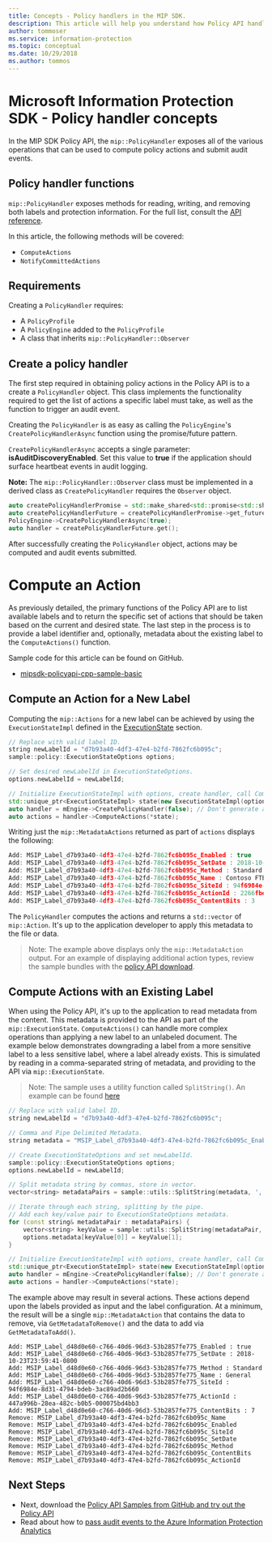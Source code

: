 ```yaml
---
title: Concepts - Policy handlers in the MIP SDK.
description: This article will help you understand how Policy API handlers are created and used for calling operations.
author: tommoser
ms.service: information-protection
ms.topic: conceptual
ms.date: 10/29/2018
ms.author: tommos
---
```

# Microsoft Information Protection SDK - Policy handler concepts

In the MIP SDK Policy API, the `mip::PolicyHandler` exposes all of the various operations that can be used to compute policy actions and submit audit events.

## Policy handler functions

`mip::PolicyHandler` exposes methods for reading, writing, and removing both labels and protection information. For the full list, consult the [API reference](reference/class_mip_PolicyHandler.md).

In this article, the following methods will be covered:

- `ComputeActions`
- `NotifyCommittedActions`

## Requirements

Creating a `PolicyHandler` requires:

- A `PolicyProfile`
- A `PolicyEngine` added to the `PolicyProfile`
- A class that inherits `mip::PolicyHandler::Observer`

## Create a policy handler

The first step required in obtaining policy actions in the Policy API is to a create a `PolicyHandler` object. This class implements the functionality required to get the list of actions a specific label must take, as well as the function to trigger an audit event.

Creating the `PolicyHandler` is as easy as calling the `PolicyEngine`'s `CreatePolicyHandlerAsync` function using the promise/future pattern.

`CreatePolicyHandlerAsync` accepts a single parameter: **isAuditDiscoveryEnabled**. Set this value to **true** if the application should surface heartbeat events in audit logging.

**Note:** The `mip::PolicyHandler::Observer` class must be implemented in a derived class as `CreatePolicyHandler` requires the `Observer` object. 

```cpp
auto createPolicyHandlerPromise = std::make_shared<std::promise<std::shared_ptr<mip::PolicyHandler>>>();
auto createPolicyHandlerFuture = createPolicyHandlerPromise->get_future();
PolicyEngine->CreatePolicyHandlerAsync(true);
auto handler = createPolicyHandlerFuture.get();
```

After successfully creating the `PolicyHandler` object, actions may be computed and audit events submitted.

# Compute an Action

As previously detailed, the primary functions of the Policy API are to list available labels and to return the specific set of actions that should be taken based on the current and desired state. The last step in the process is to provide a label identifier and, optionally, metadata about the existing label to the `ComputeActions()` function.

Sample code for this article can be found on GitHub.

* [mipsdk-policyapi-cpp-sample-basic](https://github.com/Azure-Samples/mipsdk-policyapi-cpp-sample-basic)

## Compute an Action for a New Label

Computing the `mip::Actions` for a new label can be achieved by using the `ExecutionStateImpl` defined in the [ExecutionState](concept-policy-executionstate.md) section.

```cpp
// Replace with valid label ID.
string newLabelId = "d7b93a40-4df3-47e4-b2fd-7862fc6b095c"; 
sample::policy::ExecutionStateOptions options;

// Set desired newLabelId in ExecutionStateOptions.
options.newLabelId = newLabelId;

// Initialize ExecutionStateImpl with options, create handler, call ComputeActions.
std::unique_ptr<ExecutionStateImpl> state(new ExecutionStateImpl(options));
auto handler = mEngine->CreatePolicyHandler(false); // Don't generate audit event.
auto actions = handler->ComputeActions(*state);
```

Writing just the `mip::MetadataActions` returned as part of `actions` displays the following:

```cpp
Add: MSIP_Label_d7b93a40-4df3-47e4-b2fd-7862fc6b095c_Enabled : true
Add: MSIP_Label_d7b93a40-4df3-47e4-b2fd-7862fc6b095c_SetDate : 2018-10-23T20:39:06-0800
Add: MSIP_Label_d7b93a40-4df3-47e4-b2fd-7862fc6b095c_Method : Standard
Add: MSIP_Label_d7b93a40-4df3-47e4-b2fd-7862fc6b095c_Name : Contoso FTEs (C)
Add: MSIP_Label_d7b93a40-4df3-47e4-b2fd-7862fc6b095c_SiteId : 94f6984e-8d31-4794-bdeb-3ac89ad2b660
Add: MSIP_Label_d7b93a40-4df3-47e4-b2fd-7862fc6b095c_ActionId : 2266fbe8-a0d9-44e8-bad8-00008f2a0915
Add: MSIP_Label_d7b93a40-4df3-47e4-b2fd-7862fc6b095c_ContentBits : 3
```

The `PolicyHandler` computes the actions and returns a `std::vector` of `mip::Action`. It's up to the application developer to apply this metadata to the file or data.

> Note: The example above displays only the `mip::MetadataAction` output. For an example of displaying additional action types, review the sample bundles with the [policy API download](https://aka.ms/mipsdkbins).

## Compute Actions with an Existing Label

When using the Policy API, it's up to the application to read metadata from the content. This metadata is provided to the API as part of the `mip::ExecutionState`. `ComputeActions()` can handle more complex operations than applying a new label to an unlabeled document. The example below demonstrates downgrading a label from a more sensitive label to a less sensitive label, where a label already exists. This is simulated by reading in a comma-separated string of metadata, and providing to the API via `mip::ExecutionState`.

> Note: The sample uses a utility function called `SplitString()`. An example can be found [here](https://github.com/Azure-Samples/mipsdk-policyapi-cpp-sample-advanced/blob/master/mipsdk-policyapi-cpp-sample-advanced/utils.cpp)

```cpp
// Replace with valid label ID.
string newLabelId = "d7b93a40-4df3-47e4-b2fd-7862fc6b095c";

// Comma and Pipe Delimited Metadata.
string metadata = "MSIP_Label_d7b93a40-4df3-47e4-b2fd-7862fc6b095c_Enabled|true,MSIP_Label_d7b93a40-4df3-47e4-b2fd-7862fc6b095c_SetDate|2018-10-23T21:53:31-0800,MSIP_Label_d7b93a40-4df3-47e4-b2fd-7862fc6b095c_Method|Standard,MSIP_Label_d7b93a40-4df3-47e4-b2fd-7862fc6b095c_Name|Contoso FTEs (C),MSIP_Label_d7b93a40-4df3-47e4-b2fd-7862fc6b095c_SiteId|94f6984e-8d31-4794-bdeb-3ac89ad2b660,MSIP_Label_d7b93a40-4df3-47e4-b2fd-7862fc6b095c_ActionId|b56491d9-155f-40ff-866f-0000acd85c31,MSIP_Label_d7b93a40-4df3-47e4-b2fd-7862fc6b095c_ContentBits|7";

// Create ExecutionStateOptions and set newLabelId.
sample::policy::ExecutionStateOptions options;
options.newLabelId = newLabelId;

// Split metadata string by commas, store in vector.
vector<string> metadataPairs = sample::utils::SplitString(metadata, ','); 

// Iterate through each string, splitting by the pipe.
// Add each key/value pair to ExecutionStateOptions metadata.
for (const string& metadataPair : metadataPairs) {
    vector<string> keyValue = sample::utils::SplitString(metadataPair, '|');
    options.metadata[keyValue[0]] = keyValue[1];
}

// Initialize ExecutionStateImpl with options, create handler, call ComputeActions
std::unique_ptr<ExecutionStateImpl> state(new ExecutionStateImpl(options));
auto handler = mEngine->CreatePolicyHandler(false); // Don't generate audit event.
auto actions = handler->ComputeActions(*state);
```

The example above may result in several actions. These actions depend upon the labels provided as input and the label configuration. At a minimum, the result will be a single `mip::MetadataAction` that contains the data to remove, via `GetMetadataToRemove()` and the data to add via `GetMetadataToAdd()`.

```
Add: MSIP_Label_d48d0e60-c766-40d6-96d3-53b2857fe775_Enabled : true
Add: MSIP_Label_d48d0e60-c766-40d6-96d3-53b2857fe775_SetDate : 2018-10-23T23:59:41-0800
Add: MSIP_Label_d48d0e60-c766-40d6-96d3-53b2857fe775_Method : Standard
Add: MSIP_Label_d48d0e60-c766-40d6-96d3-53b2857fe775_Name : General
Add: MSIP_Label_d48d0e60-c766-40d6-96d3-53b2857fe775_SiteId : 94f6984e-8d31-4794-bdeb-3ac89ad2b660
Add: MSIP_Label_d48d0e60-c766-40d6-96d3-53b2857fe775_ActionId : 447a996b-28ea-482c-b0b5-000075bd4bb3
Add: MSIP_Label_d48d0e60-c766-40d6-96d3-53b2857fe775_ContentBits : 7
Remove: MSIP_Label_d7b93a40-4df3-47e4-b2fd-7862fc6b095c_Name
Remove: MSIP_Label_d7b93a40-4df3-47e4-b2fd-7862fc6b095c_Enabled
Remove: MSIP_Label_d7b93a40-4df3-47e4-b2fd-7862fc6b095c_SiteId
Remove: MSIP_Label_d7b93a40-4df3-47e4-b2fd-7862fc6b095c_SetDate
Remove: MSIP_Label_d7b93a40-4df3-47e4-b2fd-7862fc6b095c_Method
Remove: MSIP_Label_d7b93a40-4df3-47e4-b2fd-7862fc6b095c_ContentBits
Remove: MSIP_Label_d7b93a40-4df3-47e4-b2fd-7862fc6b095c_ActionId
```

## Next Steps

* Next, download the [Policy API Samples from GitHub and try out the Policy API](https://azure.microsoft.com/en-us/resources/samples/?sort=0&term=mipsdk+policyapi)
* Read about how to [pass audit events to the Azure Information Protection Analytics](concept-auditing-policy-cpp.md)